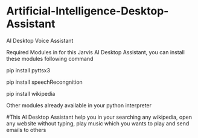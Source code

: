 # Artificial-Intelligence-Desktop-Assistant
AI Desktop Voice Assistant 

Required Modules in for this Jarvis AI Desktop Assistant, you can install these modules following command

pip install pyttsx3

pip install speechRecongnition

pip install wikipedia

Other modules already available in your python interpreter

#This AI Desktop Assistant  help you in your searching any wikipedia, open any website without typing, play music which you wants to play and send emails to others






